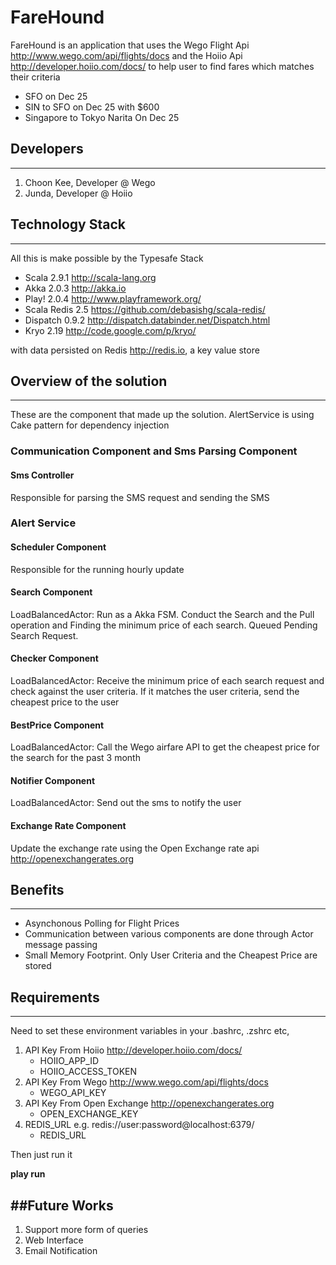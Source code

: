 FareHound
=========

FareHound is an application that uses the Wego Flight Api <http://www.wego.com/api/flights/docs> and the Hoiio Api <http://developer.hoiio.com/docs/> to help user to find fares which matches their criteria

* SFO on Dec 25
* SIN to SFO on Dec 25 with $600
* Singapore to Tokyo Narita On Dec 25

## Developers
---
1. Choon Kee, Developer @ Wego
2. Junda, Developer @ Hoiio


## Technology Stack
---

All this is make possible by the Typesafe Stack

* Scala 2.9.1 <http://scala-lang.org>
* Akka 2.0.3 <http://akka.io>
* Play! 2.0.4 <http://www.playframework.org/>
* Scala Redis 2.5 <https://github.com/debasishg/scala-redis/>
* Dispatch 0.9.2 <http://dispatch.databinder.net/Dispatch.html>
* Kryo 2.19 <http://code.google.com/p/kryo/>

with data persisted on Redis <http://redis.io>, a key value store


## Overview of the solution
---
These are the component that made up the solution. AlertService is using Cake pattern for dependency injection

### Communication Component and Sms Parsing Component

#### Sms Controller
Responsible for parsing the SMS request and sending the SMS
 
### Alert Service
#### Scheduler Component
Responsible for the running hourly update

#### Search Component
LoadBalancedActor: Run as a Akka FSM. Conduct the Search and the Pull operation and Finding the minimum price of each search. Queued Pending Search Request. 

#### Checker Component
LoadBalancedActor: Receive the minimum price of each search request and check against the user criteria. If it matches the user criteria, send the cheapest price to the user

#### BestPrice Component
LoadBalancedActor: Call the Wego airfare API to get the cheapest price for the search for the past 3 month

#### Notifier Component
LoadBalancedActor: Send out the sms to notify the user

#### Exchange Rate Component
Update the exchange rate using the Open Exchange rate api <http://openexchangerates.org>

## Benefits
---
* Asynchonous Polling for Flight Prices
* Communication between various components are done through Actor message passing
* Small Memory Footprint. Only User Criteria and the Cheapest Price are stored


## Requirements
---
Need to set these environment variables in your .bashrc, .zshrc etc,

1. API Key From Hoiio  <http://developer.hoiio.com/docs/> 
	* HOIIO_APP_ID
	* HOIIO_ACCESS_TOKEN
2. API Key From Wego   <http://www.wego.com/api/flights/docs>
	* WEGO_API_KEY
3. API Key From Open Exchange <http://openexchangerates.org>
	* OPEN_EXCHANGE_KEY
4. REDIS_URL e.g. redis://user:password@localhost:6379/
	* REDIS_URL

Then just run it

**play run**

##Future Works
---
1. Support more form of queries
2. Web Interface
3. Email Notification






